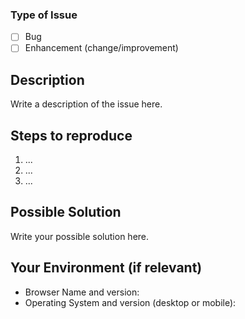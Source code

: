 ### **Type of Issue**

- [ ] Bug
- [ ] Enhancement (change/improvement)

## **Description**

<!--- If describing a bug, tell us what happens instead of the expected behavior. -->
<!--- What were you doing when it happened? -->
<!--- If suggesting an enhancement, explain the difference from current behavior -->

Write a description of the issue here.

## **Steps to reproduce**

<!--- Provide a link to a live example, or a set of steps to -->
<!--- reproduce this bug. Include code/screenshots/links if relevant -->

1. ...
2. ...
3. ...

## **Possible Solution**

<!--- Suggest a fix/reason for the bug (optional), -->
<!--- or ideas how to implement the addition or change -->

Write your possible solution here.

## **Your Environment (if relevant)**

<!--- Include as many relevant details about the environment you experienced the bug in -->

- Browser Name and version:
- Operating System and version (desktop or mobile):
